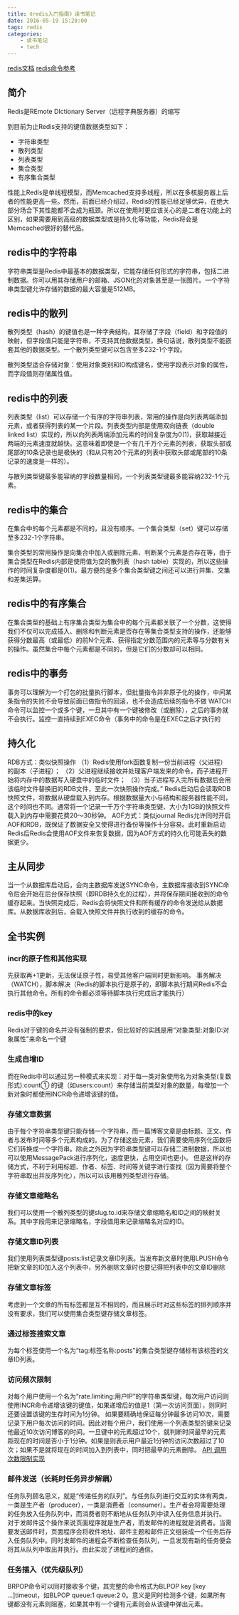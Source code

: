```yaml
---
title: 《redis入门指南》读书笔记
date: 2016-05-19 15:20:00
tags: redis
categories:
	- 读书笔记
	- tech
---
```


[redis文档](http://redis.io/documentation)
[redis命令参考](http://redis.io/commands)

## 简介 ##
Redis是REmote DIctionary Server（远程字典服务器）的缩写

<!-- more -->

到目前为止Redis支持的键值数据类型如下：
 * 字符串类型
 * 散列类型
 * 列表类型
 * 集合类型
 * 有序集合类型

性能上Redis是单线程模型，而Memcached支持多线程，所以在多核服务器上后者的性能更高一些。然而，前面已经介绍过，Redis的性能已经足够优异，在绝大部分场合下其性能都不会成为瓶颈。所以在使用时更应该关心的是二者在功能上的区别，如果需要用到高级的数据类型或是持久化等功能，Redis将会是Memcached很好的替代品。

## redis中的字符串 ##
字符串类型是Redis中最基本的数据类型，它能存储任何形式的字符串，包括二进制数据。你可以用其存储用户的邮箱、JSON化的对象甚至是一张图片。一个字符串类型键允许存储的数据的最大容量是512MB。

## redis中的散列 ##
散列类型（hash）的键值也是一种字典结构，其存储了字段（field）和字段值的映射，但字段值只能是字符串，不支持其他数据类型，换句话说，散列类型不能嵌套其他的数据类型。一个散列类型键可以包含至多232-1个字段。

散列类型适合存储对象：使用对象类别和ID构成键名，使用字段表示对象的属性，而字段值则存储属性值。

## redis中的列表 ##
列表类型（list）可以存储一个有序的字符串列表，常用的操作是向列表两端添加元素，或者获得列表的某一个片段。列表类型内部是使用双向链表（double linked list）实现的，所以向列表两端添加元素的时间复杂度为0(1)，获取越接近两端的元素速度就越快。这意味着即使是一个有几千万个元素的列表，获取头部或尾部的10条记录也是极快的（和从只有20个元素的列表中获取头部或尾部的10条记录的速度是一样的）。

与散列类型键最多能容纳的字段数量相同，一个列表类型键最多能容纳232-1个元素。

## redis中的集合 ##
在集合中的每个元素都是不同的，且没有顺序。一个集合类型（set）键可以存储至多232-1个字符串。

集合类型的常用操作是向集合中加入或删除元素、判断某个元素是否存在等，由于集合类型在Redis内部是使用值为空的散列表（hash table）实现的，所以这些操作的时间复杂度都是0(1)。最方便的是多个集合类型键之间还可以进行并集、交集和差集运算。

## redis中的有序集合 ##
在集合类型的基础上有序集合类型为集合中的每个元素都关联了一个分数，这使得我们不仅可以完成插入、删除和判断元素是否存在等集合类型支持的操作，还能够获得分数最高（或最低）的前N个元素、获得指定分数范围内的元素等与分数有关的操作。虽然集合中每个元素都是不同的，但是它们的分数却可以相同。

## redis中的事务 ##
事务可以理解为一个打包的批量执行脚本，但批量指令并非原子化的操作，中间某条指令的失败不会导致前面已做指令的回滚，也不会造成后续的指令不做
WATCH命令可以监控一个或多个键，一旦其中有一个键被修改（或删除），之后的事务就不会执行。监控一直持续到EXEC命令（事务中的命令是在EXEC之后才执行的

## 持久化 ##
RDB方式：类似快照操作
（1）Redis使用fork函数复制一份当前进程（父进程）的副本（子进程）；
（2）父进程继续接收并处理客户端发来的命令，而子进程开始将内存中的数据写入硬盘中的临时文件；
（3）当子进程写入完所有数据后会用该临时文件替换旧的RDB文件，至此一次快照操作完成。”
Redis启动后会读取RDB快照文件，将数据从硬盘载入到内存。根据数据量大小与结构和服务器性能不同，这个时间也不同。通常将一个记录一千万个字符串类型键、大小为1GB的快照文件载入到内存中需要花费20～30秒钟。
AOF方式：类似journal
Redis允许同时开启AOF和RDB，既保证了数据安全又使得进行备份等操作十分容易。此时重新启动Redis后Redis会使用AOF文件来恢复数据，因为AOF方式的持久化可能丢失的数据更少。

## 主从同步 ##
当一个从数据库启动后，会向主数据库发送SYNC命令，主数据库接收到SYNC命令后会开始在后台保存快照（即RDB持久化的过程），并将保存期间接收到的命令缓存起来。当快照完成后，Redis会将快照文件和所有缓存的命令发送给从数据库。从数据库收到后，会载入快照文件并执行收到的缓存的命令。

## 全书实例 ##
### incr的原子性和其他实现 ###
先获取再+1更新，无法保证原子性，易受其他客户端同时更新影响。
事务解决（WATCH），脚本解决（Redis的脚本执行是原子的，即脚本执行期间Redis不会执行其他命令。所有的命令都必须等待脚本执行完成后才能执行）
### redis中的key ###
Redis对于键的命名并没有强制的要求，但比较好的实践是用“对象类型:对象ID:对象属性”来命名一个键
### 生成自增ID ###
而在Redis中可以通过另一种模式来实现：对于每一类对象使用名为对象类型(复数形式):count① 的键（如users:count）来存储当前类型对象的数量，每增加一个新对象时都使用INCR命令递增该键的值。
### 存储文章数据 ###
由于每个字符串类型键只能存储一个字符串，而一篇博客文章是由标题、正文、作者与发布时间等多个元素构成的。为了存储这些元素，我们需要使用序列化函数将它们转换成一个字符串。除此之外因为字符串类型键可以存储二进制数据，所以也可以使用MessagePack进行序列化，速度更快，占用空间也更小。
但是这样的存储方式，不利于利用标题、作者、标签、时间等关键字进行查找（因为需要将整个字符串取出并反序列化），所以可以该用散列类型进行存储。
### 存储文章缩略名 ###
我们可以使用一个散列类型的键slug.to.id来存储文章缩略名和ID之间的映射关系。其中字段用来记录缩略名，字段值用来记录缩略名对应的ID。
### 存储文章ID列表 ###
我们使用列表类型键posts:list记录文章ID列表。当发布新文章时使用LPUSH命令把新文章的ID加入这个列表中，另外删除文章时也要记得把列表中的文章ID删除
### 存储文章标签 ###
考虑到一个文章的所有标签都是互不相同的，而且展示时对这些标签的排列顺序并没有要求，我们可以使用集合类型键存储文章标签。
### 通过标签搜索文章 ###
为每个标签使用一个名为“tag:标签名称:posts”的集合类型键存储标有该标签的文章ID列表。
### 访问频次限制 ###
对每个用户使用一个名为“rate.limiting:用户IP”的字符串类型键，每次用户访问则使用INCR命令递增该键的键值，如果递增后的值是1（第一次访问页面），则同时还要设置该键的生存时间为1分钟。
如果要精确地保证每分钟最多访问10次，需要记录下用户每次访问的时间。因此对每个用户，我们使用一个列表类型的键来记录他最近10次访问博客的时间。一旦键中的元素超过10个，就判断时间最早的元素距现在的时间是否小于1分钟。如果是则表示用户最近1分钟的访问次数超过了10次；如果不是就将现在的时间加入到列表中，同时把最早的元素删除。
[API 调用次数限制实现](https://zhuanlan.zhihu.com/p/20872901)
### 邮件发送（长耗时任务异步解耦） ###
任务队列顾名思义，就是“传递任务的队列”。与任务队列进行交互的实体有两类，一类是生产者（producer），一类是消费者（consumer）。生产者会将需要处理的任务放入任务队列中，而消费者则不断地从任务队列中读入任务信息并执行。
对于发邮件这个操作来说页面程序就是生产者，而发邮件的进程就是消费者。当需要发送邮件时，页面程序会将收件地址、邮件主题和邮件正文组装成一个任务后存入任务队列中。同时发邮件的进程会不断检查任务队列，一旦发现有新的任务便会将其从队列中取出并执行。由此实现了进程间的通信。
### 任务插入（优先级队列） ###
BRPOP命令可以同时接收多个键，其完整的命令格式为BLPOP key [key …]timeout，如BLPOP queue:1 queue:2 0。意义是同时检测多个键，如果所有键都没有元素则阻塞，如果其中有一个键有元素则会从该键中弹出元素。
